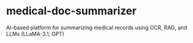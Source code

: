 # medical-doc-summarizer
AI-based platform for summarizing medical records using OCR, RAG, and LLMs (LLaMA-3.1, GPT)
